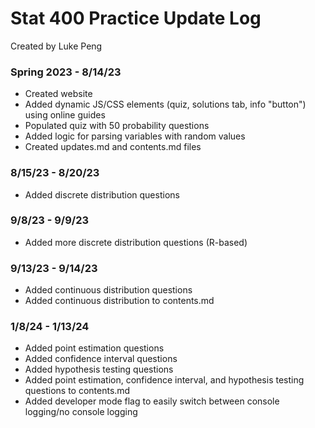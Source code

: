 # Stat 400 Practice Update Log
Created by Luke Peng

### Spring 2023 - 8/14/23
- Created website
- Added dynamic JS/CSS elements (quiz, solutions tab, info "button") using online guides
- Populated quiz with 50 probability questions
- Added logic for parsing variables with random values
- Created updates.md and contents.md files

### 8/15/23 - 8/20/23
- Added discrete distribution questions

### 9/8/23 - 9/9/23
- Added more discrete distribution questions (R-based)

### 9/13/23 - 9/14/23
- Added continuous distribution questions
- Added continuous distribution to contents.md

### 1/8/24 - 1/13/24
- Added point estimation questions
- Added confidence interval questions
- Added hypothesis testing questions
- Added point estimation, confidence interval, and hypothesis testing questions to contents.md
- Added developer mode flag to easily switch between console logging/no console logging